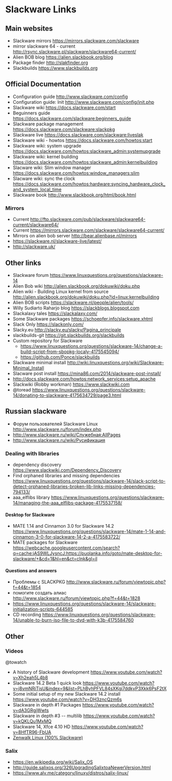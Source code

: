 
# Slackware Links

## Main websites
* Slackware mirrors             https://mirrors.slackware.com/slackware
* mirror slackware 64 - current http://rsync.slackware.pl/slackware/slackware64-current/
* Alien BOB blog                https://alien.slackbook.org/blog
* Package finder                http://slakfinder.org
* Slackbuilds                   https://www.slackbuilds.org

## Official Documentation
* Configuration guide           http://www.slackware.com/config
* Configuration guide: Init     http://www.slackware.com/config/init.php
* Slackware wiki                https://docs.slackware.com/start
* Beguinners guide              https://docs.slackware.com/slackware:beginners_guide
* Slackware package management  https://docs.slackware.com/slackware:slackpkg
* Slackware live                https://docs.slackware.com/slackware:liveslak
* Slackware wiki - howtos       https://docs.slackware.com/howtos:start
* Slackware wiki: system upgrade    https://docs.slackware.com/howtos:slackware_admin:systemupgrade
* Slackware wiki: kernel building   https://docs.slackware.com/howtos:slackware_admin:kernelbuilding
* Slacware wiki: Slim window manager    https://docs.slackware.com/howtos:window_managers:slim
* Slacware wiki: sync the clock https://docs.slackware.com/howtos:hardware:syncing_hardware_clock_and_system_local_time
* Slackware book                http://www.slackbook.org/html/book.html

### Mirrors
* Current                       http://ftp.slackware.com/pub/slackware/slackware64-current/slackware64/
* Current                       https://mirrors.slackware.com/slackware/slackware64-current/
* Mirrors on alien bob server   http://bear.alienbase.nl/mirrors
* https://slackware.nl/slackware-live/latest/
* http://slackware.uk/

## Other links
* Slackware forum               https://www.linuxquestions.org/questions/slackware-14
* Alien Bob wiki                http://alien.slackbook.org/dokuwiki/doku.php
* Alien wiki - Building Linux kernel from source http://alien.slackbook.org/dokuwiki/doku.php?id=linux:kernelbuilding
* Alien BOB scripts             https://slackware.nl/people/alien/tools/
* Willy Sudiarto Raharjo blog   https://slackblogs.blogspot.com
* Slackalaxy tales              https://slackalaxy.com/
* Some Slackware packages       https://schoepfer.info/slackware.xhtml
* Slack Only                    https://slackonly.com/
* Slacky.eu                     http://slacky.eu/slacky/Pagina_principale
* slackbuilds-git               https://git.slackbuilds.org/slackbuilds
* Custom repository for Slackware
  * https://www.linuxquestions.org/questions/slackware-14/change-a-build-script-from-sbopkg-localy-4175545094/
  * https://github.com/Ponce/slackbuilds
* Slackware minimal install     http://wiki.linuxquestions.org/wiki/Slackware-Minimal_Install
* Slacware post install         https://mina86.com/2014/slackware-post-install/
* http://docs.slackware.com/howtos:network_services:setup_apache
* Slackwiki (Robby workman)     https://www.slackwiki.com
* @toread                       https://www.linuxquestions.org/questions/slackware-14/donating-to-slackware-4175634729/page3.html


## Russian slackware
* Форум пользователей Slackware Linux http://www.slackware.ru/forum/index.php
* http://www.slackware.ru/wiki/Служебная:AllPages
* http://www.slackware.ru/wiki/Русификация

### Dealing with libraries
* dependency discovery          https://www.slackwiki.com/Dependency_Discovery
* Find orphaned libraries and missing dependencies  https://www.linuxquestions.org/questions/slackware-14/slack-script-to-detect-orphaned-libraries-broken-lib-links-missing-dependencies-794133/
* aaa_elflibs library           https://www.linuxquestions.org/questions/slackware-14/managing-the-aaa_elflibs-package-4175537158/

#### Desktop for Slackware
* MATE 1.14 and Cinnamon 3.0 for Slackware 14.2   https://www.linuxquestions.org/questions/slackware-14/mate-1-14-and-cinnamon-3-0-for-slackware-14-2-a-4175583722/
* MATE packages for Slackware   https://webcache.googleusercontent.com/search?q=cache:jAS9WLJysncJ:https://puolanka.info/goto/mate-desktop-for-slackware/+&cd=1&hl=en&ct=clnk&gl=il


#### Questions and answers
* Проблемы с SLACKPKG           http://www.slackware.ru/forum/viewtopic.php?f=44&t=1854
* помогите создать алиас        http://www.slackware.ru/forum/viewtopic.php?f=44&t=1828
* https://www.linuxquestions.org/questions/slackware-14/slackware-initialization-scripts-644585
* CD recording                  https://www.linuxquestions.org/questions/slackware-14/unable-to-burn-iso-file-to-dvd-with-k3b-4175584760


## Other

### Videos
@towatch
* A history of Slackware development              https://www.youtube.com/watch?v=Xh2eah5L4b8
* Slackware 14.2 Beta 1 quick look                https://www.youtube.com/watch?v=j8vmNRiTjsU&index=9&list=PLhByhPFVL84sXKgi7ddkyP3Xkk6PsF2tX
* Some initial setup of my new Slackware 14.2 install https://www.youtube.com/watch?v=DH3zncQzm6s
* Slackware in depth #1 Packages                  https://www.youtube.com/watch?v=dA3GRgjWwts
* Slackware in depth #3 -- multilib               https://www.youtube.com/watch?v=kQKLQu1MxMQ
* Slackware 14, Xfce 4.10 HD                      https://www.youtube.com/watch?v=8HfTR96-FbUA
* [Zenwalk Linux (100% Slackware)](https://www.youtube.com/watch?v=zm-H3zfaqA8)


### Salix
* https://en.wikipedia.org/wiki/Salix_OS
* http://guide.salixos.org/326UpgradingSalixtoaNewerVersion.html
* https://www.alv.me/category/linuxy/distros/salix-linux/

